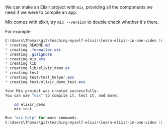 We can make an Elixir project with `mix`, providing all the components we need if we were to compile an app.

Mix comes with elixir, try `mix --version` to double check whether it's there.

For example:

```powershell
C:\Users\Thomas\git\teaching-myself-elixir\learn-elixir-in-one-video [master ≡ +4 ~2 -0 !]> mix new elixir_demo
* creating README.md
* creating .formatter.exs
* creating .gitignore
* creating mix.exs
* creating lib
* creating lib/elixir_demo.ex
* creating test
* creating test/test_helper.exs
* creating test/elixir_demo_test.exs

Your Mix project was created successfully.
You can use "mix" to compile it, test it, and more:

    cd elixir_demo
    mix test

Run "mix help" for more commands.
C:\Users\Thomas\git\teaching-myself-elixir\learn-elixir-in-one-video [master ≡ +5 ~2 -0 !]>
```
